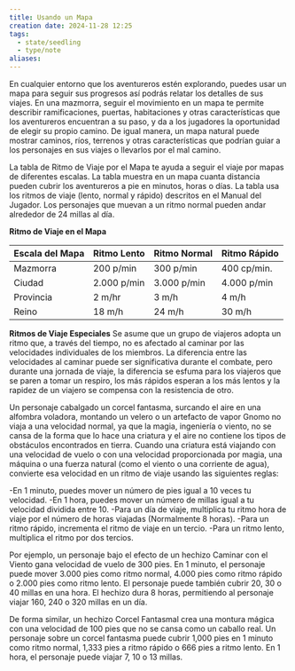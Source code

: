 ```yaml
---
title: Usando un Mapa
creation date: 2024-11-28 12:25
tags:
  - state/seedling
  - type/note
aliases:
---
```

En cualquier entorno que los aventureros estén explorando, puedes usar un mapa para seguir sus progresos así podrás relatar los detalles de sus viajes. En una mazmorra, seguir el movimiento en un mapa te permite describir ramificaciones, puertas, habitaciones y otras características que los aventureros encuentran a su paso, y da a los jugadores la oportunidad de elegir su propio camino. De igual manera, un mapa natural puede mostrar caminos, ríos, terrenos y otras características que podrían guiar a los personajes en sus viajes o llevarlos por el mal camino.

La tabla de Ritmo de Viaje por el Mapa te ayuda a seguir el viaje por mapas de diferentes escalas. La tabla muestra en un mapa cuanta distancia pueden cubrir los aventureros a pie en minutos, horas o días. La tabla usa los ritmos de viaje (lento, normal y rápido) descritos en el Manual del Jugador. Los personajes que muevan a un ritmo normal pueden andar alrededor de 24 millas al día.

**Ritmo de Viaje en el Mapa**

| Escala del Mapa | Ritmo Lento | Ritmo Normal | Ritmo Rápido |
| --------------- | ----------- | ------------ | ------------ |
| Mazmorra        | 200 p/min   | 300 p/min    | 400 cp/min.  |
| Ciudad          | 2.000 p/min | 3.000 p/min  | 4.000 p/min  |
| Provincia       | 2 m/hr      | 3 m/h        | 4 m/h        |
| Reino           | 18 m/h      | 24 m/h       | 30 m/h       |

**Ritmos de Viaje Especiales**
Se asume que un grupo de viajeros adopta un ritmo que, a través del tiempo, no es afectado al caminar por las velocidades individuales de los miembros. La diferencia entre las velocidades al caminar puede ser significativa durante el combate, pero durante una jornada de viaje, la diferencia se esfuma para los viajeros que se paren a tomar un respiro, los más rápidos esperan a los más lentos y la rapidez de un viajero se compensa con la resistencia de otro.

Un personaje cabalgado un corcel fantasma, surcando el aire en una alfombra voladora, montando un velero o un artefacto de vapor Gnomo no viaja a una velocidad normal, ya que la magia, ingeniería o viento, no se cansa de la forma que lo hace una criatura y el aire no contiene los tipos de obstáculos encontrados en tierra. Cuando una criatura está viajando con una velocidad de vuelo o con una velocidad proporcionada por magia, una máquina o una fuerza natural (como el viento o una corriente de agua), convierte esa velocidad en un ritmo de viaje usando las siguientes reglas:

-En 1 minuto, puedes mover un número de pies igual a 10 veces tu velocidad.
-En 1 hora, puedes mover un número de millas igual a tu velocidad dividida entre 10.
-Para un día de viaje, multiplica tu ritmo hora de viaje por el número de horas viajadas (Normalmente 8 horas).
-Para un ritmo rápido, incrementa el ritmo de viaje en un tercio.
-Para un ritmo lento, multiplica el ritmo por dos tercios.

Por ejemplo, un personaje bajo el efecto de un hechizo Caminar con el Viento gana velocidad de vuelo de 300 pies. En 1 minuto, el personaje puede mover 3.000 pies como ritmo normal, 4.000 pies como ritmo rápido o 2.000 pies como ritmo lento. El personaje puede también cubrir 20, 30 o 40 millas en una hora. El hechizo dura 8 horas, permitiendo al personaje viajar 160, 240 o 320 millas en un día.

De forma similar, un hechizo Corcel Fantasmal crea una montura mágica con una velocidad de 100 pies que no se cansa como un caballo real. Un personaje sobre un corcel fantasma puede cubrir 1,000 pies en 1 minuto como ritmo normal, 1,333 pies a ritmo rápido o 666 pies a ritmo lento. En 1 hora, el personaje puede viajar 7, 10 o 13 millas.